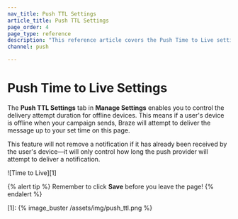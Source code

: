 ```yaml
---
nav_title: Push TTL Settings
article_title: Push TTL Settings
page_order: 4
page_type: reference
description: "This reference article covers the Push Time to Live settings page in the Braze Dashboard."
channel: push

---
```


# Push Time to Live Settings

The **Push TTL Settings** tab in **Manage Settings** enables you to control the delivery attempt duration for offline devices. This means if a user's device is offline when your campaign sends, Braze will attempt to deliver the message up to your set time on this page.

This feature will not remove a notification if it has already been received by the user's device—it will only control how long the push provider will attempt to deliver a notification.

![Time to Live][1]

{% alert tip %}
Remember to click **Save** before you leave the page!
{% endalert %}

[1]: {% image_buster /assets/img/push_ttl.png %}
